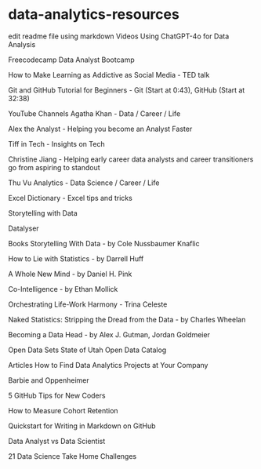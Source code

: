 # data-analytics-resources
edit readme file using markdown
Videos
Using ChatGPT-4o for Data Analysis

Freecodecamp Data Analyst Bootcamp

How to Make Learning as Addictive as Social Media - TED talk

Git and GitHub Tutorial for Beginners - Git (Start at 0:43), GitHub (Start at 32:38)

YouTube Channels
Agatha Khan - Data / Career / Life

Alex the Analyst - Helping you become an Analyst Faster

Tiff in Tech - Insights on Tech

Christine Jiang - Helping early career data analysts and career transitioners go from aspiring to standout

Thu Vu Analytics - Data Science / Career / Life

Excel Dictionary - Excel tips and tricks

Storytelling with Data

Datalyser

Books
Storytelling With Data - by Cole Nussbaumer Knaflic

How to Lie with Statistics - by Darrell Huff

A Whole New Mind - by Daniel H. Pink

Co-Intelligence - by Ethan Mollick

Orchestrating Life-Work Harmony - Trina Celeste

Naked Statistics: Stripping the Dread from the Data - by Charles Wheelan

Becoming a Data Head - by Alex J. Gutman, Jordan Goldmeier

Open Data Sets
State of Utah Open Data Catalog

Articles
How to Find Data Analytics Projects at Your Company

Barbie and Oppenheimer

5 GitHub Tips for New Coders

How to Measure Cohort Retention

Quickstart for Writing in Markdown on GitHub

Data Analyst vs Data Scientist

21 Data Science Take Home Challenges

